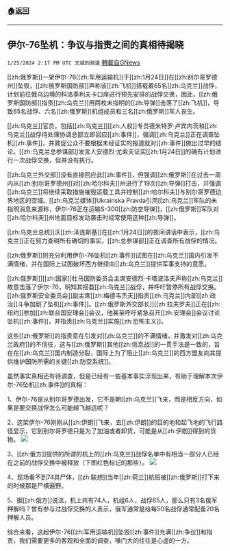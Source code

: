 ###  [:house:返回](README.md)
---


## 伊尔-76坠机：争议与指责之间的真相待揭晓
`1/25/2024 2:17 PM UTC 文斌的频道` [轉載自GNews](https://gnews.org/articles/2252855)

[[zh:俄罗斯]]一架伊尔-76[[zh:军用运输机]]于[[zh:1月24日]]在[[zh:别尔哥罗德州]]坠毁，[[zh:俄罗斯国防部]]声称该[[zh:飞机]]搭载着65名[[zh:乌克兰]]战俘，计划前往俄乌边境的科洛季利夫卡口岸进行预先安排的战俘交换，因此，[[zh:俄罗斯国防部]]指责[[zh:乌克兰]]用两枚未指明的[[zh:导弹]]击落了[[zh:飞机]]，导致65名战俘、六名[[zh:俄罗斯]]机组成员和三名[[zh:俄罗斯]]军人丧生。

[[zh:乌克兰]]官员，包括[[zh:乌克兰]][[zh:人权]]专员德米特罗·卢宾内茨和[[zh:乌克兰]]战俘待处理协调总部立即回应[[zh:事件]]，强调[[zh:乌克兰]]正在调查坠机[[zh:事件]]，并敦促公众不要根据未经证实的报道就对[[zh:事件]]做出过早的结论。[[zh:乌克兰总参谋部]]发言人安德烈·尤索夫证实[[zh:1月24日]]的确有计划进行一次战俘交换，但并没有执行。

[[zh:乌克兰外交部]]没有直接回应此[[zh:事件]]，但强调[[zh:俄罗斯]]在过去一周内从[[zh:别尔哥罗德州]]对[[zh:哈尔科夫]]州进行了19次[[zh:导弹]]打击，并强调[[zh:乌克兰]]将继续采取措施摧毁运载工具并控制[[zh:哈尔科夫]]与别尔哥罗德边界地区的空域。[[zh:乌克兰媒体]]Ukrainska Pravda引用[[zh:乌克兰]]军队的未指明消息来源称，伊尔-76正在运输S-300[[zh:防空导弹]]，[[zh:俄罗斯]]军队对[[zh:哈尔科夫]]州地面目标发动袭击时经常使用这种[[zh:导弹]]。

[[zh:乌克兰总统]]沃[[zh:泽连斯基]]在[[zh:1月24日]]的夜间讲话中表示，[[zh:乌克兰]]正在努力查明所有确切的事实，[[zh:总参谋部]]正在调查所有战俘的情况。

[[zh:俄罗斯]]则充分利用伊尔-76坠机[[zh:事件]]试图在[[zh:乌克兰]]国内引发不满情绪，并在国际上试图破坏西方继续向[[zh:乌克兰]]提供军事支持的意愿。

[[zh:俄罗斯]][[zh:国家]]杜马国防委员会主席安德烈·卡塔波洛夫声称[[zh:乌克兰]]故意击落了伊尔-76，明知其搭载[[zh:乌克兰]]战俘，并呼吁暂停所有战俘交换。[[zh:俄罗斯安全委员会]]副主席[[zh:梅德韦杰夫]]指责[[zh:乌克兰]]内部[[zh:政治]]斗争加剧了坠机[[zh:事件]]。[[zh:俄罗斯外交部长]][[zh:拉夫罗夫]]正在[[zh:纽约]]参加[[zh:联合国安理会]]会议，他甚至呼吁紧急召开[[zh:安理会]]会议讨论坠机[[zh:事件]]，并指责[[zh:乌克兰]]实施[[zh:恐怖主义]]。

这些[[zh:俄罗斯]]的指责意在引发对[[zh:乌克兰]]的不满情绪，并激发对[[zh:乌克兰政府]]的不信任，这与[[zh:俄罗斯]]其他[[zh:信息战]]的一贯手法是一致的，旨在在[[zh:乌克兰]]国内制造分裂，国际上为了阻止[[zh:乌克兰]]的西方盟友向其提供维护国防所需的关键[[zh:防空系统]]。

虽然事实真相还有待调查，但是已经有一些基本事实浮现出来，有助于理解本次伊尔-76坠机[[zh:事件]]的真相：

   1、伊尔-76是从别尔哥罗德出发，它不是朝[[zh:乌克兰]]飞来，而是相反方向，如果是要交换战俘怎么可能越飞越远呢？

   2、这架伊尔-76刚刚从[[zh:伊朗]]飞来，去[[zh:伊朗]]的目的地和起飞地的飞行路径显示，它到别尔哥罗德只是为了加油或者卸货，可能是从[[zh:伊朗]]得到的货物。
![](ipfs://Qmewr52HgrinByeUCg2q63BhhmuWJkRmyCAsHgM1N3wjuX?.png)


   3、[[zh:俄方]]提供的所谓的机上的[[zh:乌克兰]]战俘名单中有相当一部分人已经在之前的战俘交换中被释放（下图红色标记的那些）。
![](ipfs://Qmd7zTABZxizmNVEodHtBp1kEdDCumSns4GaRyFnJ2ZEec?.png)


   4、现场看不到74具尸体，[[zh:联想]]当年[[zh:荷兰]]航班被[[zh:俄罗斯]]打下来的时候那是尸横遍野。

   5、据[[zh:俄方]]说法，机上共有74人，机组6人，战俘65人，那么只有3名俄军押解吗？曾有参与过战俘交换的人表示，俄军通常是给每50名战俘通常配备20名押解人员。

综合来看，这起伊尔-76[[zh:军用运输机]]坠毁[[zh:事件]]充满[[zh:争议]]和指责，我们需要更多的客观和全面的调查，嗓门大的往往是心虚的一方。
